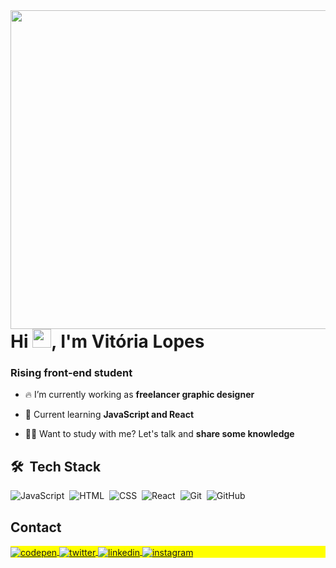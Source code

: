 <img align="right" height="510em"       src="https://gist.githubusercontent.com/vilopesp/28c45413d85f147c262f414d2509ecc6/raw/84fe745ef34ab4650c25d529fa09abf32bce83d6/badge.svg"/>
<h1 align="left">Hi <img src="https://raw.githubusercontent.com/kaueMarques/kaueMarques/master/hi.gif" height="30px">, I'm Vitória Lopes</h1>
<h3 align="left">Rising front-end student</h3>

- 🔥 I’m currently working as **freelancer graphic designer**

- 💬 Current learning **JavaScript and React**

- 👨‍💻 Want to study with me? Let's talk and **share some knowledge**

## 🛠 &nbsp;Tech Stack

![JavaScript](https://img.shields.io/badge/-JavaScript-05122A?style=flat&logo=javascript)&nbsp;
![HTML](https://img.shields.io/badge/-HTML-05122A?style=flat&logo=HTML5)&nbsp;
![CSS](https://img.shields.io/badge/-CSS-05122A?style=flat&logo=CSS3&logoColor=1572B6)&nbsp;
![React](https://img.shields.io/badge/-React-05122A?style=flat&logo=react)&nbsp;
![Git](https://img.shields.io/badge/-Git-05122A?style=flat&logo=git)&nbsp;
![GitHub](https://img.shields.io/badge/-GitHub-05122A?style=flat&logo=github)&nbsp;

## Contact
<p>
<p align="left" style="background:yellow">
  <a href="https://codepen.io/vilopesp" target="_blank">
    <img align="center" src="https://img.shields.io/badge/-vilopesp-05122A?style=flat&logo=codepen" alt="codepen"/>
  </a>
  <a href="https://twitter.com/_vilopesp" target="_blank">
    <img align="center" src="https://img.shields.io/badge/-_vilopesp-05122A?style=flat&logo=twitter" alt="twitter"/>  
  </a>
  <a href="https://linkedin.com/in/vilopesp" target="_blank">
    <img align="center" src="https://img.shields.io/badge/-vilopesp-05122A?style=flat&logo=linkedin" alt="linkedin"/>
  </a>
  <a href="https://instagram.com/_vilopesp" target="_blank">
   <img align="center" src="https://img.shields.io/badge/-_vilopesp-05122A?style=flat&logo=instagram" alt="instagram"/>
  </a>
</p>

</p>

